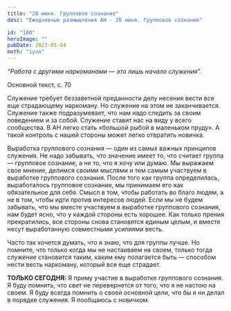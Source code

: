 ```yaml
---
title: "28 июня. Групповое сознание"
desc: "Ежедневные размышления АН - 28 июня. Групповое сознание"

id: "180"
heroImage: ""
pubDate: 2023-05-04
moth: "iyun"
---
```


_“Работа с другими наркоманами — это лишь начало служения”._

Основной текст, с. 70

Служение требует беззаветной преданности делу несения вести все еще
страдающему наркоману. Но служение на этом не заканчивается. Служение также
подразумевает, что нам надо следить за своим поведением и за собой. Служение
ставит нас на виду у всего сообщества. В АН легко стать «большой рыбой в
маленьком пруду». А такой контроль с нашей стороны может легко отвратить
новичка.

Выработка группового сознания — один из самых важных принципов служения. Не
надо забывать, что значение имеет то, что считает группа — групповое сознание,
а не то, что я хочу или думаю. Мы выражаем свое мнение, делимся своими мыслями
и тем самым участвуем в выработке группового сознания. После того как группа
определилась, выработалось групповое сознание, мы принимаем его как
обязательное для себя. Смысл в том, чтобы работать во благо людям, а не в том,
чтобы идти против интересов людей. Если мы не будем забывать, что мы вместе
участвуем в выработке группового сознания, нам будет ясно, что у каждой
стороны есть хорошее. Как только прения прекратились, все стороны снова
становятся единым целым, и вместе несут выработанную совместными усилиями
весть.

Часто так хочется думать, что я знаю, что для группы лучше. Но помните, что
только когда мы не настаиваем на своем, только тогда служение становится
таким, каким ему полагается быть — способом нести весть наркоману, который все
еще страдает.

**ТОЛЬКО СЕГОДНЯ:** Я приму участие в выработке группового сознания. Я буду
помнить, что свет не перевернется от того, что я не настою на своем. Я буду
всегда помнить о своей основной цели, что бы я ни делал в порядке служения. Я
пообщаюсь с новичком.
